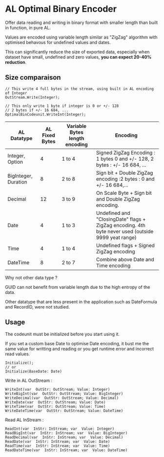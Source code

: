 
# AL Optimal Binary Encoder

Offer data reading and writing in binary format with smaller length than built in function, in pure AL.

Values are encoded using variable length similar as "ZigZag" algorithm with optimised behavous for undefined values and dates.

This can significantly reduce the size of exported data, especially when dataset have small, undefined and zero values, **you can expect 20-40% reduction**.

## **Size comparaison**

	// This write 4 full bytes in the stream, using built in AL encoding of Integer
	OutStream.Write(Integer); 
	
	// This only write 1 byte if integer is 0 or +/- 128
	// 2 bytes if +/- 16 684, ...
	OptimalBinCodeunit.WriteInt(Integer); 
	

| AL Datatype          | AL Fixed Bytes | Variable Bytes length encoding | Encoding                                                               |
| -------------------- | ------------ | ----------------------- | ---------------------------------------------------------------------- |
| Integer, Option      | 4            | 1 to 4                  | Signed ZigZag Encoding : 1 bytes 0 and +/- 128, 2 bytes : +/- 16 684, … |
| BigInteger, Duration | 8            | 2 to 8                  | Sign bit + Double ZigZag encoding :2 bytes : 0 and +/- 16 684,…            |
| Decimal              | 12           | 3 to 9                 | On Scale Byte + Sign bit and Double ZigZag encoding.                       |
| Date                 | 4            | 1 to 3                  | Undefined and "ClosingDate" flags + ZigZag encoding. 4th byte never used (outside 9999 yeat range)                           |
| Time                 | 4            | 1 to 4                  | Undefined flags + Signed ZigZag encoding                                      |
| DateTime             | 8            | 2 to 7                  | Combine above Date and Time encoding                                   |



Why not other data type ? 

GUID can not benefit from variable length due to the high entropy of the data.

Other datatype that are less present in the application such as DateFormula and RecordID, were not studied.


## Usage


The codeunit must be initialized before you start using it.

If you set a custom base Date to optimise Date encoding, it bust me the same value for writting and reading or you get runtime error and incorrect read values.

	Initialize();
	// or 
	Initialize(BaseDate: Date)

Write in AL OutStream :

	WriteInt(var  OutStr: OutStream; Value: Integer)
	WriteBigInt(var  OutStr: OutStream; Value: BigInteger)
	WriteDecimal(var  OutStr: OutStream; Value: Decimal)
	WriteDate(var  OutStr: OutStream; Value: Date)
	WriteTime(var  OutStr: OutStream; Value: Time)
	WriteDateTime(var  OutStr: OutStream; Value: DateTime)

Read AL InStream :

	ReadInt(var  InStr: InStream; var  Value: Integer)
	ReadBigInt(var  InStr: InStream; var  Value: BigInteger)
	ReadDecimal(var  InStr: InStream; var  Value: Decimal)
	ReadDate(var  InStr: InStream; var  Value: Date)
	ReadTime(var  InStr: InStream; var  Value: Time)
	ReadDateTime(var  InStr: InStream; var  Value: DateTime)
